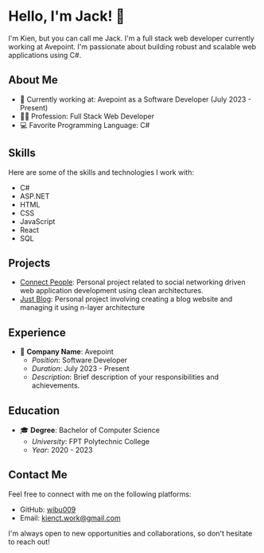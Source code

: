 # Hello, I'm Jack! 👋

I'm Kien, but you can call me Jack. I'm a full stack web developer currently working at Avepoint. I'm passionate about building robust and scalable web applications using C#.

## About Me

- 💼 Currently working at: Avepoint as a Software Developer (July 2023 - Present)
- 👨‍💻 Profession: Full Stack Web Developer
- 💻 Favorite Programming Language: C#

## Skills

Here are some of the skills and technologies I work with:

- C#
- ASP.NET
- HTML
- CSS
- JavaScript
- React
- SQL

## Projects

- [Connect People](https://github.com/wibu009/GraduateProject_ConnectPeople): Personal project related to social networking driven web application development using clean architectures.
- [Just Blog](https://github.com/wibu009/FsoftAcademyProject_MyBlog): Personal project involving creating a blog website and managing it using n-layer architecture

## Experience

- 💼 **Company Name**: Avepoint
  - *Position*: Software Developer
  - *Duration*: July 2023 - Present
  - *Description*: Brief description of your responsibilities and achievements.

## Education

- 🎓 **Degree**: Bachelor of Computer Science
  - *University*: FPT Polytechnic College
  - *Year*: 2020 - 2023

## Contact Me

Feel free to connect with me on the following platforms:

- GitHub: [wibu009](https://github.com/wibu009)
- Email: kienct.work@gmail.com

I'm always open to new opportunities and collaborations, so don't hesitate to reach out!

